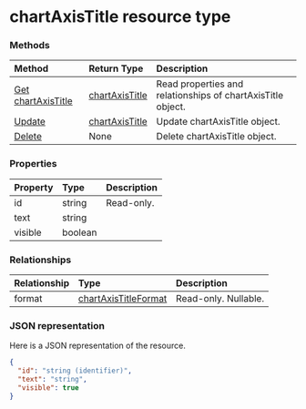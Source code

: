 # chartAxisTitle resource type




### Methods

| Method		   | Return Type	|Description|
|:---------------|:--------|:----------|
|[Get chartAxisTitle](../api/chartaxistitle_get.md) | [chartAxisTitle](chartaxistitle.md) |Read properties and relationships of chartAxisTitle object.|
|[Update](../api/chartaxistitle_update.md) | [chartAxisTitle](chartaxistitle.md)	|Update chartAxisTitle object. |
|[Delete](../api/chartaxistitle_delete.md) | None |Delete chartAxisTitle object. |

### Properties
| Property	   | Type	|Description|
|:---------------|:--------|:----------|
|id|string| Read-only.|
|text|string||
|visible|boolean||

### Relationships
| Relationship | Type	|Description|
|:---------------|:--------|:----------|
|format|[chartAxisTitleFormat](chartaxistitleformat.md)| Read-only. Nullable.|

### JSON representation

Here is a JSON representation of the resource.

<!-- {
  "blockType": "resource",
  "optionalProperties": [

  ],
  "@odata.type": "microsoft.graph.chartAxisTitle"
}-->

```json
{
  "id": "string (identifier)",
  "text": "string",
  "visible": true
}

```

<!-- uuid: 8fcb5dbc-d5aa-4681-8e31-b001d5168d79
2015-10-25 14:57:30 UTC -->
<!-- {
  "type": "#page.annotation",
  "description": "chartAxisTitle resource",
  "keywords": "",
  "section": "documentation",
  "tocPath": ""
}-->
